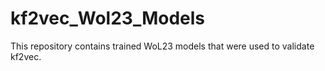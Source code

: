 # kf2vec_Wol23_Models
This repository contains trained WoL23 models that were used to validate kf2vec.
